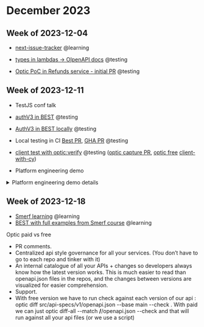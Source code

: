 # December 2023

## Week of 2023-12-04

- [next-issue-tracker](https://github.com/muratkeremozcan/next-issue-tracker) @learning

- [types in lambdas -> OIpenAPI docs](https://github.com/muratkeremozcan/aws-cdk-in-practice/pull/19/files) @testing

- [Optic PoC in Refunds service - initial PR](https://github.com/helloextend/refunds-service/pull/394) @testing

## Week of 2023-12-11

- TestJS conf talk

- [authV3 in BEST](https://github.com/helloextend/backend-service-template/pull/890) @testing

- [AuthV3 in BEST locally](https://github.com/helloextend/backend-service-template/pull/892) @testing

- Local testing in CI [Best PR](https://github.com/helloextend/backend-service-template/pull/899), [GHA PR](https://github.com/helloextend/gha-reusable-workflows/pull/599) @testing

- [client test with optic:verify](https://github.com/helloextend/backend-service-template/pull/904) @testing ([optic capture PR](https://github.com/helloextend/backend-service-template/pull/835), [optic free](https://github.com/helloextend/backend-service-template/pull/829/files) [client-with-cy](https://github.com/helloextend/backend-service-template/pull/884/files))

- Platform engineering demo
<details><summary>Platform engineering demo details</summary>

## Problem 1: client testing is lacking

Our services publish clients to make it possible for consuming services to call the publisher’s api. These have many API versions, and package versions.

## Problem 2 : no way to test integration prior to deploying to the same environment

When/if there are changes to our schema, other services might find out too late.

## Problem 3: Manually having to update OpenAPI specs

When there is a new API version, teams have to copy the most recent, and manually add in the changes.

### Testing the published clients of our services

Clone and install [![img](https://github.githubassets.com/favicon.ico)https://github.com/helloextend/backend-service-template](https://github.com/helloextend/backend-service-template)

```bash
yarn start:local # starts the server
```

Execute the client tests

```bash
yarn test:client
```

At the time of writing, executes `./published-exports/client/v2.client.test.ts`.

> Some calls are mocked at the moment (local testing auth needs work), but they still verify the schema.

### Generating OpenAPI specs from types

At the time of writing, some of our services have OpenAPI docs (example: https://github.com/helloextend/refunds-service/blob/main/src/api-rest/versions/latest/specs/refunds/refunds-api.json )

The pain point is that updating them is a manual process; copy paste the latest, modify the json file with the changes.

We can automate this process:

- Export the response types from our lambdas
- Import them to a central location (example: [![img](https://github.githubassets.com/favicon.ico)https://github.com/helloextend/backend-service-template/tree/main/src/api-specs/v1](https://github.com/helloextend/backend-service-template/tree/main/src/api-specs/v1) )
- Use a script to generate `json.schema`s from the types
- Use the `json.schemas` to generate OpenAPI docs with the help of `openapi-types` library (example: https://github.com/helloextend/backend-service-template/blob/main/src/api-specs/v1/openapi.ts )

```bash
# resets the json files
# generates json.schemas
# generates openapi specs
yarn update:api-docs
```

### Schema governance with Optic

Once we have an OpenAPI spec (whether we already have them like some of our services, or we auto-generate them from types), Optic can:

- Verify if the specification is valid OpenAPI
- Track any changes and evaluate if they would be breaking

```bash
# akin to snapshot testing,
# compares OpenAPI schemas on main to the current ones on the PR
yarn optic:diff
```

### Verifying the OpenAPI spec, by running client tests

Optic has another capability where it can sniff on http tests we specify (in this case our fast-running client tests) and verify them against the OpenAPI spec. This gives us:

- A real oracle to verify our client tests against; the OpenAPI spec (are we doing real things?)
- API coverage: are our client tests actually covering what we claim to publish?

```bash
# STOP the local server
# (the script handles that, for the purpose of 1:1 CI execution vs local)
 yarn optic:verify
```

You can find the sample PR [![img](https://github.githubassets.com/favicon.ico)https://github.com/helloextend/backend-service-template/pull/904](https://github.com/helloextend/backend-service-template/pull/904) and use Best template to reproduce all the above with the repo [![img](https://github.githubassets.com/favicon.ico)https://github.com/helloextend/backend-service-template](https://github.com/helloextend/backend-service-template) .

</details>

## Week of 2023-12-18

- [Smerf learning](https://github.com/helloextend/weekly-logs/blob/main/smerf-notes.md) @learning
- [BEST with full examples from Smerf course](https://github.com/helloextend/backend-service-template/pull/911) @learning

Optic paid vs free

- PR comments.
- Centralized api style governance for all your services. (You don’t have to go to each repo and tinker with it)
- An internal catalogue of all your APIs + changes so developers always know how the latest version works. This is much easier to read than openapi.json files in the repos, and the changes between versions are visualized for easier comprehension.
- Support.
- With free version we have to run check against each version of our api : optic diff src/api-specs/v1/openapi.json --base main --check . With paid we can just optic diff-all --match **/**/openapi.json --check and that will run against all your api files (or we use a script)
